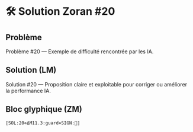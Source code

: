 # 🛠️ Solution Zoran #20

## Problème
Problème #20 — Exemple de difficulté rencontrée par les IA.

## Solution (LM)
Solution #20 — Proposition claire et exploitable pour corriger ou améliorer la performance IA.

## Bloc glyphique (ZM)
```
⟦SOL:20⋄ΔM11.3:guard⋄SIGN:🦋⟧
```
